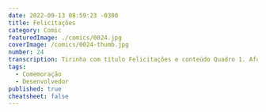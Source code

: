 ```yaml
---
date: 2022-09-13 08:59:23 -0300
title: Felicitações
category: Comic
featuredImage: ./comics/0024.jpg
coverImage: /comics/0024-thumb.jpg
number: 24
transcription: Tirinha com título Felicitações e conteúdo Quadro 1. Afonso fala "Felicitações para o dia dos desenvolvedores! Por que é hoje? Data de morte de alguém?" Sophie fala "É o dia 256 do ano! A maior elevação de 2 possível". Quadro 2. Msone fala "É numerologia e astrologia? Não sabia que eram supersticiosas!".
tags:
  - Comemoração
  - Desenvolvedor
published: true
cheatsheet: false
---
```

